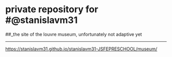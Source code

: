 # private repository for #@stanislavm31
##_the site of the louvre museum, unfortunately not adaptive yet
***
https://stanislavm31.github.io/stanislavm31-JSFEPRESCHOOL/museum/
